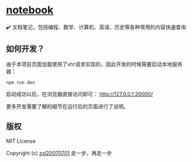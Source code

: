 # [notebook](https://zxl20070701.github.io/notebook)
✔️ 文档笔记，包括编程、数学、计算机、英语、历史等各种常用的内容快速查询

## 如何开发？

由于本项目页面加载使用了xhr请求实现的，因此开发的时候需要启动本地服务器：

```
npm run dev
```

启动成功以后，在浏览器直接访问即可： http://127.0.0.1:20000/

更多开发需要了解的细节在运行后的页面进行了说明。

## 版权

MIT License

Copyright (c) [zxl20070701](https://zxl20070701.github.io/notebook/home.html) 走一步，再走一步
